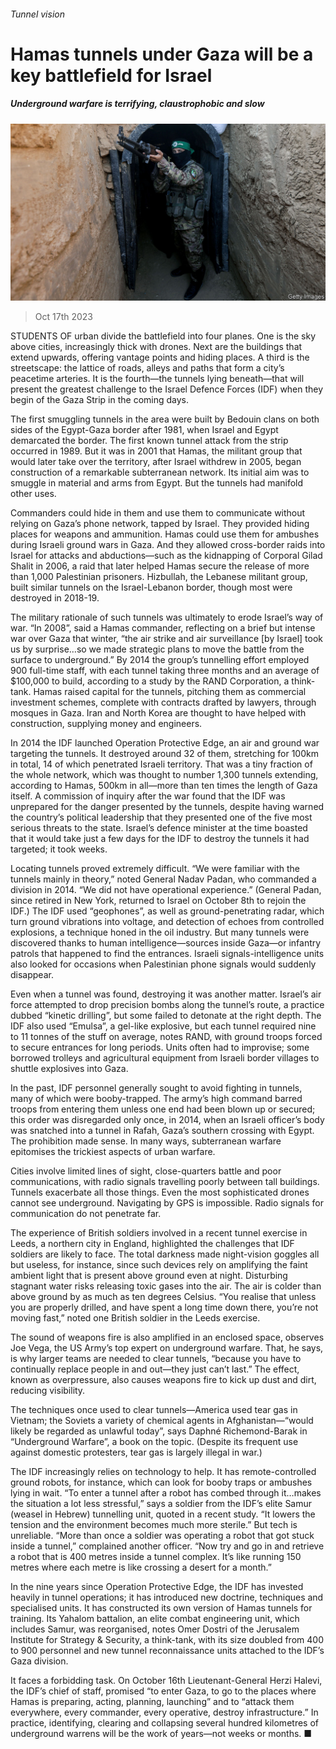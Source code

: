 ###### Tunnel vision

# Hamas tunnels under Gaza will be a key battlefield for Israel 

##### Underground warfare is terrifying, claustrophobic and slow 

![image](images/20231021_MAP502.jpg) 

> Oct 17th 2023 

STUDENTS OF urban  divide the battlefield into four planes. One is the sky above cities, increasingly thick with drones. Next are the buildings that extend upwards, offering vantage points and hiding places. A third is the streetscape: the lattice of roads, alleys and paths that form a city’s peacetime arteries. It is the fourth—the tunnels lying beneath—that will present the greatest challenge to the Israel Defence Forces (IDF) when they begin  of the Gaza Strip in the coming days.


The first smuggling tunnels in the area were built by Bedouin clans on both sides of the Egypt-Gaza border after 1981, when Israel and Egypt demarcated the border. The first known tunnel attack from the strip occurred in 1989. But it was in 2001 that Hamas, the militant group that would later take over the territory, after Israel withdrew in 2005, began construction of a remarkable subterranean network. Its initial aim was to smuggle in material and arms from Egypt. But the tunnels had manifold other uses.

Commanders could hide in them and use them to communicate without relying on Gaza’s phone network, tapped by Israel. They provided hiding places for weapons and ammunition. Hamas could use them for ambushes during Israeli ground wars in Gaza. And they allowed cross-border raids into Israel for attacks and abductions—such as the kidnapping of Corporal Gilad Shalit in 2006, a raid that later helped Hamas secure the release of more than 1,000 Palestinian prisoners. Hizbullah, the Lebanese militant group, built similar tunnels on the Israel-Lebanon border, though most were destroyed in 2018-19. 

The military rationale of such tunnels was ultimately to erode Israel’s way of war. “In 2008”, said a Hamas commander, reflecting on a brief but intense war over Gaza that winter, “the air strike and air surveillance [by Israel] took us by surprise…so we made strategic plans to move the battle from the surface to underground.” By 2014 the group’s tunnelling effort employed 900 full-time staff, with each tunnel taking three months and an average of $100,000 to build, according to a study by the RAND Corporation, a think-tank. Hamas raised capital for the tunnels, pitching them as commercial investment schemes, complete with contracts drafted by lawyers, through mosques in Gaza. Iran and North Korea are thought to have helped with construction, supplying money and engineers. 


In 2014 the IDF launched Operation Protective Edge, an air and ground war targeting the tunnels. It destroyed around 32 of them, stretching for 100km in total, 14 of which penetrated Israeli territory. That was a tiny fraction of the whole network, which was thought to number 1,300 tunnels extending, according to Hamas, 500km in all—more than ten times the length of Gaza itself. A commission of inquiry after the war found that the IDF was unprepared for the danger presented by the tunnels, despite having warned the country’s political leadership that they presented one of the five most serious threats to the state. Israel’s defence minister at the time boasted that it would take just a few days for the IDF to destroy the tunnels it had targeted; it took weeks. 

Locating tunnels proved extremely difficult. “We were familiar with the tunnels mainly in theory,” noted General Nadav Padan, who commanded a division in 2014. “We did not have operational experience.” (General Padan, since retired in New York, returned to Israel on October 8th to rejoin the IDF.) The IDF used “geophones”, as well as ground-penetrating radar, which turn ground vibrations into voltage, and detection of echoes from controlled explosions, a technique honed in the oil industry. But many tunnels were discovered thanks to human intelligence—sources inside Gaza—or infantry patrols that happened to find the entrances. Israeli signals-intelligence units also looked for occasions when Palestinian phone signals would suddenly disappear.

Even when a tunnel was found, destroying it was another matter. Israel’s air force attempted to drop precision bombs along the tunnel’s route, a practice dubbed “kinetic drilling”, but some failed to detonate at the right depth. The IDF also used “Emulsa”, a gel-like explosive, but each tunnel required nine to 11 tonnes of the stuff on average, notes RAND, with ground troops forced to secure entrances for long periods. Units often had to improvise; some borrowed trolleys and agricultural equipment from Israeli border villages to shuttle explosives into Gaza.

In the past, IDF personnel generally sought to avoid fighting in tunnels, many of which were booby-trapped. The army’s high command barred troops from entering them unless one end had been blown up or secured; this order was disregarded only once, in 2014, when an Israeli officer’s body was snatched into a tunnel in Rafah, Gaza’s southern crossing with Egypt. The prohibition made sense. In many ways, subterranean warfare epitomises the trickiest aspects of urban warfare.

Cities involve limited lines of sight, close-quarters battle and poor communications, with radio signals travelling poorly between tall buildings. Tunnels exacerbate all those things. Even the most sophisticated drones cannot see underground. Navigating by GPS is impossible. Radio signals for communication do not penetrate far. 

The experience of British soldiers involved in a recent tunnel exercise in Leeds, a northern city in England, highlighted the challenges that IDF soldiers are likely to face. The total darkness made night-vision goggles all but useless, for instance, since such devices rely on amplifying the faint ambient light that is present above ground even at night. Disturbing stagnant water risks releasing toxic gases into the air. The air is colder than above ground by as much as ten degrees Celsius. “You realise that unless you are properly drilled, and have spent a long time down there, you’re not moving fast,” noted one British soldier in the Leeds exercise. 

The sound of weapons fire is also amplified in an enclosed space, observes Joe Vega, the US Army’s top expert on underground warfare. That, he says, is why larger teams are needed to clear tunnels, “because you have to continually replace people in and out—they just can’t last.” The effect, known as overpressure, also causes weapons fire to kick up dust and dirt, reducing visibility. 

The techniques once used to clear tunnels—America used tear gas in Vietnam; the Soviets a variety of chemical agents in Afghanistan—“would likely be regarded as unlawful today”, says Daphné Richemond-Barak in “Underground Warfare”, a book on the topic. (Despite its frequent use against domestic protesters, tear gas is largely illegal in war.)

The IDF increasingly relies on technology to help. It has remote-controlled ground robots, for instance, which can look for booby traps or ambushes lying in wait. “To enter a tunnel after a robot has combed through it…makes the situation a lot less stressful,” says a soldier from the IDF’s elite Samur (weasel in Hebrew) tunnelling unit, quoted in a recent study. “It lowers the tension and the environment becomes much more sterile.” But tech is unreliable. “More than once a soldier was operating a robot that got stuck inside a tunnel,” complained another officer. “Now try and go in and retrieve a robot that is 400 metres inside a tunnel complex. It’s like running 150 metres where each metre is like crossing a desert for a month.”

In the nine years since Operation Protective Edge, the IDF has invested heavily in tunnel operations; it has introduced new doctrine, techniques and specialised units. It has constructed its own version of Hamas tunnels for training. Its Yahalom battalion, an elite combat engineering unit, which includes Samur, was reorganised, notes Omer Dostri of the Jerusalem Institute for Strategy & Security, a think-tank, with its size doubled from 400 to 900 personnel and new tunnel reconnaissance units attached to the IDF’s Gaza division. 

It faces a forbidding task. On October 16th Lieutenant-General Herzi Halevi, the IDF’s chief of staff, promised “to enter Gaza, to go to the places where Hamas is preparing, acting, planning, launching” and to “attack them everywhere, every commander, every operative, destroy infrastructure.” In practice, identifying, clearing and collapsing several hundred kilometres of underground warrens will be the work of years—not weeks or months. ■

